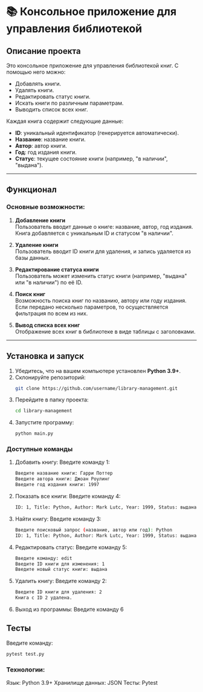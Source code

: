 # 📚 Консольное приложение для управления библиотекой

## Описание проекта
Это консольное приложение для управления библиотекой книг. С помощью него можно:
- Добавлять книги.
- Удалять книги.
- Редактировать статус книги.
- Искать книги по различным параметрам.
- Выводить список всех книг.

Каждая книга содержит следующие данные:
- **ID**: уникальный идентификатор (генерируется автоматически).
- **Название**: название книги.
- **Автор**: автор книги.
- **Год**: год издания книги.
- **Статус**: текущее состояние книги (например, "в наличии", "выдана").

---

## Функционал
### Основные возможности:
1. **Добавление книги**  
   Пользователь вводит данные о книге: название, автор, год издания. Книга добавляется с уникальным ID и статусом "в наличии".

2. **Удаление книги**  
   Пользователь вводит ID книги для удаления, и запись удаляется из базы данных.

3. **Редактирование статуса книги**  
   Пользователь может изменить статус книги (например, "выдана" или "в наличии") по её ID.

4. **Поиск книг**  
   Возможность поиска книг по названию, автору или году издания. Если передано несколько параметров, то осуществляется фильтрация по всем из них.

5. **Вывод списка всех книг**  
   Отображение всех книг в библиотеке в виде таблицы с заголовками.

---

## Установка и запуск

1. Убедитесь, что на вашем компьютере установлен **Python 3.9+**.
2. Склонируйте репозиторий:
   ```bash
   git clone https://github.com/username/library-management.git
3. Перейдите в папку проекта:
   ```bash
   cd library-management
4. Запустите программу:
   ```bash
   python main.py

### Доступные команды
1. Добавить книгу: Введите команду 1:
   ```bash
   Введите название книги: Гарри Поттер
   Введите автора книги: Джоан Роулинг
   Введите год издания книги: 1997

2. Показать все книги: Введите команду 4:

   ```bash
   ID: 1, Title: Python, Author: Mark Lutc, Year: 1999, Status: выдана

3. Найти книгу: Введите команду 3:

   ```bash
   Введите поисковый запрос (название, автор или год): Python
   ID: 1, Title: Python, Author: Mark Lutc, Year: 1999, Status: выдана

4. Редактировать статус: Введите команду 5:

   ```bash
   Введите команду: edit
   Введите ID книги для изменения: 1
   Введите новый статус книги: выдана

5. Удалить книгу: Введите команду 2:

   ```bash
   Введите ID книги для удаления: 2
   Книга с ID 2 удалена.

6. Выход из программы: Введите команду 6

## Тесты
 Введите команду:
   ```bash
   pytest test.py
   ```

### Технологии:
   Язык: Python 3.9+
   Хранилище данных: JSON
   Тесты: Pytest








